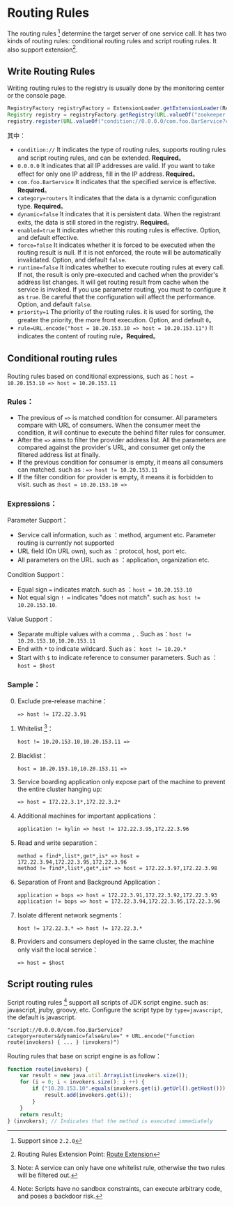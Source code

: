# Routing Rules

The routing rules [^1] determine the target server of one service call. It has two kinds of routing rules: conditional routing rules and script routing rules. It also support extension[^2].

## Write Routing Rules

Writing routing rules to the registry is usually done by the monitoring center or the console page.

```java
RegistryFactory registryFactory = ExtensionLoader.getExtensionLoader(RegistryFactory.class).getAdaptiveExtension();
Registry registry = registryFactory.getRegistry(URL.valueOf("zookeeper://10.20.153.10:2181"));
registry.register(URL.valueOf("condition://0.0.0.0/com.foo.BarService?category=routers&dynamic=false&rule=" + URL.encode("host = 10.20.153.10 => host = 10.20.153.11") + "));
```

其中：

* `condition://` It indicates the type of routing rules, supports routing rules and script routing rules, and can be extended. **Required**。
* `0.0.0.0` It indicates that all IP addresses are valid. If you want to take effect for only one IP address, fill in the IP address. **Required**。
* `com.foo.BarService` It indicates that the specified service is effective. **Required**。
* `category=routers` It indicates that the data is a dynamic configuration type. **Required**。
* `dynamic=false` It indicates that it is persistent data. When the registrant exits, the data is still stored in the registry. **Required**。
* `enabled=true` It indicates whether this routing rules is effective. Option, and default effective.
* `force=false` It indicates whether it is forced to be executed when the routing result is null. If it is not enforced, the route will be automatically invalidated. Option, and default `false`.
* `runtime=false` It indicates whether to execute routing rules at every call. If not, the result is only pre-executed and cached when the provider's address list changes.  It will get routing result from cache when the service is invoked. If you use parameter routing, you must to configure it as `true`. Be careful that the configuration will affect the performance. Option, and default `false`.
* `priority=1` The priority of the routing rules. it is used for sorting, the greater the priority, the more front execution. Option, and default `0`。
* `rule=URL.encode("host = 10.20.153.10 => host = 10.20.153.11")` It indicates the content of routing rule，**Required**。

## Conditional routing rules

Routing rules based on conditional expressions, such as：`host = 10.20.153.10 => host = 10.20.153.11`

### Rules：

* The previous of `=>` is matched condition for consumer. All parameters compare with URL of consumers. When the consumer meet the condition, it will continue to execute the behind filter rules for consumer.
* After the `=>` aims to filter the provider address list.  All the parameters are compared against the provider's URL, and consumer get only the filtered address list at finally.
* If the previous condition for consumer is empty, it means all consumers can matched. such as : `=> host != 10.20.153.11`
* If the filter condition for provider is empty, it means it is forbidden to visit. such as :`host = 10.20.153.10 =>`

### Expressions：

Parameter Support：

* Service call information, such as ：method, argument etc. Parameter routing is currently not supported
* URL field (On URL own), such as ：protocol, host, port etc.
* All parameters on the URL. such as ：application, organization etc.

Condition Support：

* Equal sign `=` indicates match. such as ：`host = 10.20.153.10`
* Not equal sign `! =` indicates "does not match". such as: `host != 10.20.153.10`.

Value Support：

* Separate multiple values with a comma `,` .  Such as：`host != 10.20.153.10,10.20.153.11`
* End with  `*` to indicate wildcard.  Such as： `host != 10.20.*`
* Start with `$` to indicate reference to consumer parameters. Such as ：`host = $host`

### Sample：

0. Exclude pre-release machine：

    ```
    => host != 172.22.3.91
    ```
1. Whitelist [^3]：
    
    ```
    host != 10.20.153.10,10.20.153.11 =>
    ```
2. Blacklist：

    ```
    host = 10.20.153.10,10.20.153.11 =>
    ```
3. Service boarding application only expose part of the machine to prevent the entire cluster hanging up:

    ```
    => host = 172.22.3.1*,172.22.3.2*
    ```
4. Additional machines for important applications：

    ```
    application != kylin => host != 172.22.3.95,172.22.3.96
    ```
5. Read and write separation：

    ```
    method = find*,list*,get*,is* => host = 172.22.3.94,172.22.3.95,172.22.3.96
    method != find*,list*,get*,is* => host = 172.22.3.97,172.22.3.98
    ```
    
6. Separation of Front and Background Application：

    ```
    application = bops => host = 172.22.3.91,172.22.3.92,172.22.3.93
    application != bops => host = 172.22.3.94,172.22.3.95,172.22.3.96
    ```
    
7. Isolate different network segments：

    ```
    host != 172.22.3.* => host != 172.22.3.*
    ```
    
8. Providers and consumers deployed in the same cluster, the machine only visit the local service：

    ```
    => host = $host
    ```
    
## Script routing rules

Script routing rules [^4] support all scripts of JDK script engine. such as: javascript, jruby, groovy, etc. Configure the script type by `type=javascript`, the default is javascript.


```
"script://0.0.0.0/com.foo.BarService?category=routers&dynamic=false&rule=" + URL.encode("function route(invokers) { ... } (invokers)")
```

Routing rules that base on script engine is as follow：

```javascript
function route(invokers) {
    var result = new java.util.ArrayList(invokers.size());
    for (i = 0; i < invokers.size(); i ++) {
        if ("10.20.153.10".equals(invokers.get(i).getUrl().getHost())) {
            result.add(invokers.get(i));
        }
    }
    return result;
} (invokers); // Indicates that the method is executed immediately
```

[^1]: Support since `2.2.0`   
[^2]: Routing Rules Extension Point: [Route Extension](http://dubbo.io/developer-guide/impls/router.html)   
[^3]: Note: A service can only have one whitelist rule, otherwise the two rules will be filtered out.  
[^4]: Note: Scripts have no sandbox constraints, can execute arbitrary code, and poses a backdoor risk.  